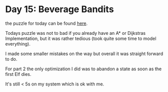 # Day 15: Beverage Bandits

the puzzle for today can be found [here](https://adventofcode.com/2018/day/15).

Todays puzzle was not to bad if you already have an A* or Dijkstras Implementation,
but it was rather tedious (took quite some time to model everything).

I made some smaller mistakes on the way but overall it was straight forward to do.

For part 2 the only optimization I did was to abandon a state as soon as the first
Elf dies.

It's still < 5s on my system which is ok with me.
